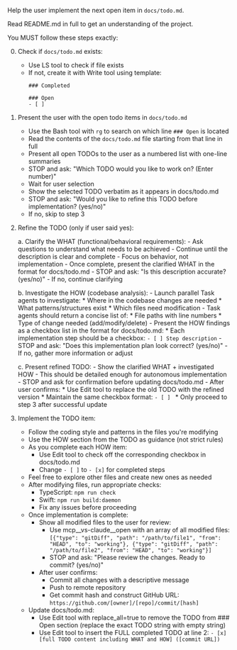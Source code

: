 Help the user implement the next open item in `docs/todo.md`.

Read README.md in full to get an understanding of the project.

You MUST follow these steps exactly:

0. Check if `docs/todo.md` exists:
    - Use LS tool to check if file exists
    - If not, create it with Write tool using template:
      ```
      ### Completed

      ### Open
      - [ ]
      ```

1. Present the user with the open todo items in `docs/todo.md`
    - Use the Bash tool with `rg` to search on which line `### Open` is located
    - Read the contents of the `docs/todo.md` file starting from that line in full
    - Present all open TODOs to the user as a numbered list with one-line summaries
    - STOP and ask: "Which TODO would you like to work on? (Enter number)"
    - Wait for user selection
    - Show the selected TODO verbatim as it appears in docs/todo.md
    - STOP and ask: "Would you like to refine this TODO before implementation? (yes/no)"
    - If no, skip to step 3

2. Refine the TODO (only if user said yes):

    a. Clarify the WHAT (functional/behavioral requirements):
       - Ask questions to understand what needs to be achieved
       - Continue until the description is clear and complete
       - Focus on behavior, not implementation
       - Once complete, present the clarified WHAT in the format for docs/todo.md
       - STOP and ask: "Is this description accurate? (yes/no)"
       - If no, continue clarifying

    b. Investigate the HOW (codebase analysis):
       - Launch parallel Task agents to investigate:
         * Where in the codebase changes are needed
         * What patterns/structures exist
         * Which files need modification
       - Task agents should return a concise list of:
         * File paths with line numbers
         * Type of change needed (add/modify/delete)
       - Present the HOW findings as a checkbox list in the format for docs/todo.md:
         * Each implementation step should be a checkbox: `- [ ] Step description`
       - STOP and ask: "Does this implementation plan look correct? (yes/no)"
       - If no, gather more information or adjust

    c. Present refined TODO:
       - Show the clarified WHAT + investigated HOW
       - This should be detailed enough for autonomous implementation
       - STOP and ask for confirmation before updating docs/todo.md
       - After user confirms:
         * Use Edit tool to replace the old TODO with the refined version
         * Maintain the same checkbox format: `- [ ] `
         * Only proceed to step 3 after successful update

3. Implement the TODO item:
    - Follow the coding style and patterns in the files you're modifying
    - Use the HOW section from the TODO as guidance (not strict rules)
    - As you complete each HOW item:
      * Use Edit tool to check off the corresponding checkbox in docs/todo.md
      * Change `- [ ]` to `- [x]` for completed steps
    - Feel free to explore other files and create new ones as needed
    - After modifying files, run appropriate checks:
      * TypeScript: `npm run check`
      * Swift: `npm run build:daemon`
      * Fix any issues before proceeding
    - Once implementation is complete:
      * Show all modified files to the user for review:
        - Use mcp__vs-claude__open with an array of all modified files:
          `[{"type": "gitDiff", "path": "/path/to/file1", "from": "HEAD", "to": "working"},
            {"type": "gitDiff", "path": "/path/to/file2", "from": "HEAD", "to": "working"}]`
        - STOP and ask: "Please review the changes. Ready to commit? (yes/no)"
      * After user confirms:
        - Commit all changes with a descriptive message
        - Push to remote repository
        - Get commit hash and construct GitHub URL:
          `https://github.com/[owner]/[repo]/commit/[hash]`
    - Update docs/todo.md:
      * Use Edit tool with replace_all=true to remove the TODO from ### Open section
        (replace the exact TODO string with empty string)
      * Use Edit tool to insert the FULL completed TODO at line 2:
        `- [x] [full TODO content including WHAT and HOW] ([commit URL])`